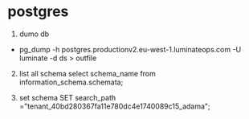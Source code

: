 # postgres

1. dumo db
* pg_dump -h postgres.productionv2.eu-west-1.luminateops.com -U luminate -d ds > outfile

2. list all schema
select schema_name from information_schema.schemata;

3. set schema
SET search_path ="tenant_40bd280367fa11e780dc4e1740089c15_adama";
